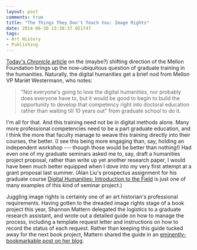 ```yaml
---
layout: post
comments: true
title: "The Things They Don't Teach You: Image Rights"
date: 2014-06-30 13:30:37.051747
tags: 
- Art History
- Publishing
---
```


[Today's *Chronicle* article][chron] on the (maybe?) shifting direction of the Mellon Foundation brings up the now-ubiquitous question of graduate training in the humanities.
Naturally, the digital humanities get a brief nod from Mellon VP Mariët Westermann, who notes:

>"Not everyone's going to love the digital humanities, nor probably does everyone have to, but it would be good to begin to build the opportunity to develop that competency right into doctoral education rather than waiting till 10 years out" from graduate school to do it.

I'm all for that.
And this training need not be in digital methods alone.
Many more professional competencies need to be a part graduate education, and I think the more that faculty manage to weave this training directly into their courses, the better.
(I see this being more engaging than, say, holding an independent workshop --- though those would be better than nothing!)
Had even one of my graduate seminars asked me to, say, draft a humanities project proposal, rather than write up yet another research paper, I would have been much better equipped when I dove into my very first attempt at a grant proposal last summer.
(Alan Liu's prospectus assignment for his graduate course [Digital Humanities: Introduction to the Field](http://eng236introdh2013fstudentwork.pbworks.com/w/page/71237948/Project%20Prospectuses) is just one of many examples of this kind of seminar project.)

Juggling image rights is certainly one of an art historian's professional requirements.
Having gotten to the dreaded image rights stage of a book project this year, Shannon Mattern delegated the logistics to a graduate research assistant, and wrote out a detailed guide on how to manage the process, including a template request letter and instructions on how to record the status of each request.
Rather than keeping this guide tucked away for the next book project, Mattern shared the guide in an [eminently-bookmarkable post on her blog][rights].

[chron]: http://chronicle.com/article/At-Mellon-Signs-of-Change/147363/

[rights]: http://www.wordsinspace.net/wordpress/2014/06/17/rights-clearances-a-method-to-the-mind-numbing-madness/
